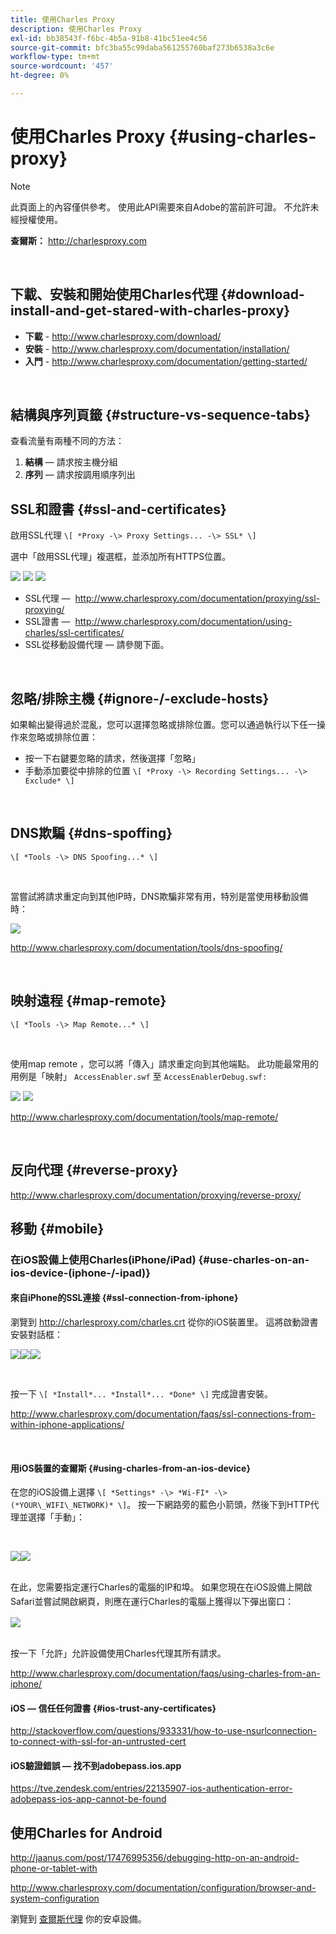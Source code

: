 ```yaml
---
title: 使用Charles Proxy
description: 使用Charles Proxy
exl-id: bb38543f-f6bc-4b5a-91b8-41bc51ee4c56
source-git-commit: bfc3ba55c99daba561255760baf273b6538a3c6e
workflow-type: tm+mt
source-wordcount: '457'
ht-degree: 0%

---
```


# 使用Charles Proxy {#using-charles-proxy}

>[!NOTE]
>
>此頁面上的內容僅供參考。 使用此API需要來自Adobe的當前許可證。 不允許未經授權使用。


**查爾斯：** <http://charlesproxy.com>

 
## 下載、安裝和開始使用Charles代理 {#download-install-and-get-stared-with-charles-proxy}

- **下載** - <http://www.charlesproxy.com/download/>
- **安裝** - <http://www.charlesproxy.com/documentation/installation/>
- **入門** - <http://www.charlesproxy.com/documentation/getting-started/>

 
## 結構與序列頁籤 {#structure-vs-sequence-tabs}

查看流量有兩種不同的方法：

1. **結構**  — 請求按主機分組
1. **序列**  — 請求按調用順序列出


## SSL和證書 {#ssl-and-certificates}

啟用SSL代理 `\[ *Proxy -\> Proxy Settings... -\> SSL* \]`

選中「啟用SSL代理」複選框，並添加所有HTTPS位置。


![](https://dzf8vqv24eqhg.cloudfront.net/userfiles/258/326/ckfinder/images/ProxySettings.PNG) ![](https://dzf8vqv24eqhg.cloudfront.net/userfiles/258/326/ckfinder/images/SSLSettings.PNG) ![](https://dzf8vqv24eqhg.cloudfront.net/userfiles/258/326/ckfinder/images/AddHttpsLocations.PNG)



- SSL代理 —  <http://www.charlesproxy.com/documentation/proxying/ssl-proxying/>
- SSL證書 —  <http://www.charlesproxy.com/documentation/using-charles/ssl-certificates/>
- SSL從移動設備代理 — 請參閱下面。

 
## 忽略/排除主機 {#ignore-/-exclude-hosts}

如果輸出變得過於混亂，您可以選擇忽略或排除位置。您可以通過執行以下任一操作來忽略或排除位置：

- 按一下右鍵要忽略的請求，然後選擇「忽略」
- 手動添加要從中排除的位置 `\[ *Proxy -\> Recording Settings... -\> Exclude* \]`

 
## DNS欺騙 {#dns-spoffing}

`\[ *Tools -\> DNS Spoofing...* \]`

 

當嘗試將請求重定向到其他IP時，DNS欺騙非常有用，特別是當使用移動設備時：

![](https://dzf8vqv24eqhg.cloudfront.net/userfiles/258/326/ckfinder/images/DNSSpoofing.PNG)

<http://www.charlesproxy.com/documentation/tools/dns-spoofing/>

 
## 映射遠程 {#map-remote}

`\[ *Tools -\> Map Remote...* \]`

 

使用map remote ，您可以將「傳入」請求重定向到其他端點。 此功能最常用的用例是「映射」 `AccessEnabler.swf` 至 `AccessEnablerDebug.swf:`

![](https://dzf8vqv24eqhg.cloudfront.net/userfiles/258/326/ckfinder/images/MapRemote.PNG) ![](https://dzf8vqv24eqhg.cloudfront.net/userfiles/258/326/ckfinder/images/MapRemoteAdd.PNG)

<http://www.charlesproxy.com/documentation/tools/map-remote/>

 

## 反向代理 {#reverse-proxy}

<http://www.charlesproxy.com/documentation/proxying/reverse-proxy/>

## 移動 {#mobile}

### 在iOS設備上使用Charles(iPhone/iPad) {#use-charles-on-an-ios-device-(iphone-/-ipad)}

#### 來自iPhone的SSL連接 {#ssl-connection-from-iphone}

瀏覽到 <http://charlesproxy.com/charles.crt> 從你的iOS裝置里。  這將啟動證書安裝對話框：

![](https://dzf8vqv24eqhg.cloudfront.net/userfiles/258/326/ckfinder/images/iOSDeviceSSLCertificate1\(1\)。PNG)![](https://dzf8vqv24eqhg.cloudfront.net/userfiles/258/326/ckfinder/images/iOSDeviceSSLCertificate2\(1\)。PNG)![](https://dzf8vqv24eqhg.cloudfront.net/userfiles/258/326/ckfinder/images/iOSDeviceSSLCertificate3.PNG)

 </br>

按一下 `\[ *Install*... *Install*... *Done* \]` 完成證書安裝。

<http://www.charlesproxy.com/documentation/faqs/ssl-connections-from-within-iphone-applications/>

 

#### 用iOS裝置的查爾斯 {#using-charles-from-an-ios-device}

在您的iOS設備上選擇 `\[ *Settings* -\> *Wi-FI* -\> (*YOUR\_WIFI\_NETWORK)* \]`。 按一下網路旁的藍色小箭頭，然後下到HTTP代理並選擇「手動」： 


 </br>

![](https://dzf8vqv24eqhg.cloudfront.net/userfiles/258/326/ckfinder/images/iOSDeviceManualProxy1.png)![](https://dzf8vqv24eqhg.cloudfront.net/userfiles/258/326/ckfinder/images/iOSDeviceManualProxy2.PNG)


 </br>
在此，您需要指定運行Charles的電腦的IP和埠。 <span style="line-height: 1.6em;">如果您現在在iOS設備上開啟Safari並嘗試開啟網頁，則應在運行Charles的電腦上獲得以下彈出窗口：
 
 </br>

![](https://dzf8vqv24eqhg.cloudfront.net/userfiles/258/326/ckfinder/images/iOSDeviceManualProxy3.PNG)

</br>
按一下「允許」允許設備使用Charles代理其所有請求。

<http://www.charlesproxy.com/documentation/faqs/using-charles-from-an-iphone/>


#### iOS — 信任任何證書 {#ios-trust-any-certificates}

<http://stackoverflow.com/questions/933331/how-to-use-nsurlconnection-to-connect-with-ssl-for-an-untrusted-cert>

#### iOS驗證錯誤 — 找不到adobepass.ios.app

<https://tve.zendesk.com/entries/22135907-ios-authentication-error-adobepass-ios-app-cannot-be-found>


## 使用Charles for Android

<http://jaanus.com/post/17476995356/debugging-http-on-an-android-phone-or-tablet-with>

<http://www.charlesproxy.com/documentation/configuration/browser-and-system-configuration>


瀏覽到 [查爾斯代理](http://charlesproxy.com/charles.crt) 你的安卓設備。
